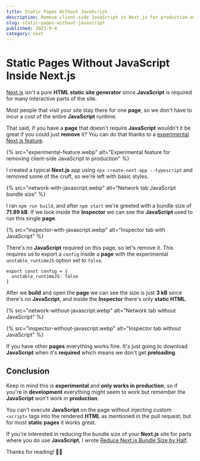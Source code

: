 ```yaml
---
title: Static Pages Without JavaScript
description: Remove client-side JavaScript in Next.js for production on a per-page basis.
slug: static-pages-without-javascript
published: 2021-9-4
category: next
---
```


# Static Pages Without JavaScript Inside Next.js

[Next.js](https://nextjs.org/) isn't a pure **HTML static site generator** since **JavaScript** is required for many interactive parts of the site.

Most people that visit your site stay there for one **page**, so we don't have to incur a cost of the entire **JavaScript** runtime.

That said, if you have a **page** that doesn't require **JavaScript** wouldn't it be great if you could just **remove** it? You can do that thanks to a [experimental Next.js feature](https://github.com/vercel/next.js/pull/11949).

{% src="experimental-feature.webp" alt="Experimental feature for removing client-side JavaScript in production" %}

I created a typical **Next.js** app using `npx create-next-app --typescript` and removed some of the cruft, so we're left with basic styles.

{% src="network-with-javascript.webp" alt="Network tab JavaScript bundle size" %}

I ran `npm run build`, and after `npm start` we're greeted with a bundle size of **71.89 kB**. If we look inside the **Inspector** we can see the **JavaScript** used to run this single **page**.

{% src="inspector-with-javascript.webp" alt="Inspector tab with JavaScript" %}

There's no **JavaScript** required on this page, so let's remove it. This requires us to export a `config` inside a **page** with the experimental `unstable_runtimeJS` option set to `false`.

```js:index.tsx showLineNumbers
export const config = {
  unstable_runtimeJS: false
}
```

After we **build** and open the **page** we can see the size is just **3 kB** since there's no **JavaScript**, and inside the **Inspector** there's only **static HTML**.

{% src="network-without-javascript.webp" alt="Network tab without JavaScript" %}

{% src="inspector-without-javascript.webp" alt="Inspector tab without JavaScript" %}

If you have other **pages** everything works fine. It's just going to download **JavaScript** when it's **required** which means we don't get **preloading**.

## Conclusion

Keep in mind this is **experimental** and **only works in production**, so if you're in **development** everything might seem to work but remember the **JavaScript** won't work in **production**.

You can't execute **JavaScript** on the page without injecting custom `<script>` tags into the rendered **HTML** as mentioned in the pull request, but for most **static pages** it works great.

If you're interested in reducing the bundle size of your **Next.js** site for parts where you do use **JavaScript**, I wrote [Reduce Next.js Bundle Size by Half](https://joyofcode.xyz/next-bundle-size).

Thanks for reading! 🏄‍♀️
